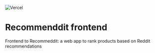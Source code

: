 ![Vercel](http://therealsujitk-vercel-badge.vercel.app/?app=recommeddit)

# Recommenddit frontend

Frontend to Recommeddit: a web app to rank products based on Reddit recommendations
